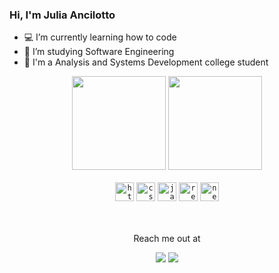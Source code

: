 

###  Hi, I'm Julia Ancilotto 

- :computer: I’m currently learning how to code 
- :book: I’m studying Software Engineering
- :microscope: I'm a Analysis and Systems Development college student

<div align="center"> 
<img height= "150cm" widht="80" src="https://github-readme-stats.vercel.app/api?username=juliancilotto&theme=omni&show_icons=true"/>
<img height= "150cm" width="" src="https://github-readme-stats.vercel.app/api/top-langs/?username=juliancilotto&layout=compact&langs-168&theme=omni"/>
</div> 

<br>

<div align ="center">
<code><img  height="30" alt="html" src="https://cdn-icons-png.flaticon.com/512/1532/1532556.png"></code>
<code><img  height="30" alt="css" src="https://cdn.iconscout.com/icon/free/png-512/css3-11-1175239.png?f=avif&w=256"></code>
<code><img  height="30" alt="javascript" src="https://logospng.org/download/javascript/logo-javascript-icon-256.png"></code>
<code><img  height="30" alt="react" src="https://cdn4.iconfinder.com/data/icons/logos-3/600/React.js_logo-512.png"></code>
<code><img  height="30" alt="next" src="https://d2nir1j4sou8ez.cloudfront.net/wp-content/uploads/2021/12/nextjs-boilerplate-logo.png"></code>
</div>

<br>
<br>

<div align="center"> 
 <p>Reach me out at</p>
  <a href = "mailto:juliancilotto@gmail.com"><img src="https://img.shields.io/badge/-Gmail-%23333?style=for-the-badge&logo=gmail&logoColor=white" target="_blank"></a>
  <a href="https://www.linkedin.com/in/j%C3%BAlia-ancilotto-770545216" target="_blank"><img src="https://img.shields.io/badge/-LinkedIn-%230077B5?style=for-the-badge&logo=linkedin&logoColor=white" target="_blank"></a> 
  
</div>
